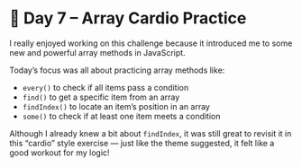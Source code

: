 # 💪 Day 7 – Array Cardio Practice

I really enjoyed working on this challenge because it introduced me to some new and powerful array methods in JavaScript.

Today’s focus was all about practicing array methods like:

- `every()` to check if all items pass a condition
- `find()` to get a specific item from an array
- `findIndex()` to locate an item’s position in an array
- `some()` to check if at least one item meets a condition

Although I already knew a bit about `findIndex`, it was still great to revisit it in this “cardio” style exercise — just like the theme suggested, it felt like a good workout for my logic!

